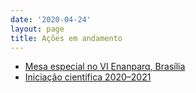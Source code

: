 ```yaml
---
date: '2020-04-24'
layout: page
title: Ações em andamento
---
```


-   [Mesa especial no VI Enanparq, Brasília](6enanparq-intro.md)
-   [Iniciação científica 2020–2021](pibic21-projeto.md)
